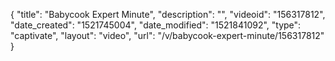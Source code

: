 {
    "title": "Babycook Expert Minute",
    "description": "",
    "videoid": "156317812",
    "date_created": "1521745004",
    "date_modified": "1521841092",
    "type": "captivate",
    "layout": "video",
    "url": "\/v\/babycook-expert-minute\/156317812"
}